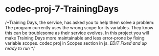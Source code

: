 # codec-proj-7-TrainingDays
/*Training Days, the service, has asked you to help them solve a problem: The program currently uses the wrong scope for its variables. They know this can be troublesome as their service evolves. In this project you will make Training Days more maintainable and less error-prone by fixing variable scopes. codec proj in Scopes section in js. *EDIT* *Fixed and up ready to run* */


